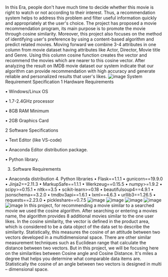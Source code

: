 In this Era, people don't have much time to decide whether this movie is right to watch or not according to their interest. Thus, a recommendation system helps to address this problem and filter useful information quickly and appropriately at the user's choice. The project has proposed a movie recommendation program, its main purpose is to promote the movie through cosine similarity. Moreover, this project also focuses on the method of identifying user's preference by using a content-based algorithm and predict related movies. Moving forward we combine 3-4 attributes in one column from movie dataset having attributes like Actor, Director, Movie title and Genre. Using this column cosine function creates the vector and recommend the movies which are nearer to this cosine vector. After analyzing the result on IMDB movie dataset our system indicate that our algorithm can provide recommendation with high accuracy and generate reliable and personalized results that user's likes.
![image](https://user-images.githubusercontent.com/94472837/170880893-0c3cbf21-6220-4724-b04d-f602f5ef4d92.png)
System Requirement Specification
1 Hardware Requirements

•	Windows/Linux OS

•	1.7-2.4GHz processor

•	8GB RAM Minimum

•	2GB Graphics Card

2 Software Specifications

•	Text Editor (like VS-code)

•	Anaconda Editor distribution package.

•	Python library.

3. Software Requirements

•	Anaconda distribution
4. Python libraries
•	Flask==1.1.1
•	gunicorn==19.9.0
•	Jinja2==2.11.3
•	MarkupSafe==1.1.1
•	Werkzeug==0.15.5
•	numpy>=1.9.2
•	scipy>=0.15.1
•	nltk==3.5
•	scikit-learn>=0.18
•	beautifulsoup4==4.9.1
•	jsonschema==3.2.0
•	tmdbv3api==1.6.1
•	lxml==4.6.3
•	urllib3==1.26.5
•	requests==2.23.0
•	pickleshare==0.7.5
![image](https://user-images.githubusercontent.com/94472837/170880949-b3be673e-0e58-41ae-83a6-31d9cbb8bd65.png)
![image](https://user-images.githubusercontent.com/94472837/170880974-df9a353f-55d7-473e-a455-5294737b962c.png)
![image](https://user-images.githubusercontent.com/94472837/170880998-49fd3e6b-4dc5-4cb0-9ec7-3eb9cbb9c78f.png)
![image](https://user-images.githubusercontent.com/94472837/170881004-f0eaf745-c059-4845-a8d4-3fa29346ae52.png)
![image](https://user-images.githubusercontent.com/94472837/170881017-4d89d67c-4483-47e6-9ea6-6857680c3b76.png)
In this project, for recommending a movie similar to a searched movie we used the cosine algorithm. After searching or entering a movies name, the algorithm provides 8 additional movies similar to the one user likes. In the cosine similarity, the vector is defined in the product area, which is considered to be a data object of the data set to describe the similarity. Statistically, this measures the cosine of an attitude between two vectors developed in a multidimensional space. There are other similar measurement techniques such as Euclidean range that calculate the distance between two vectors. But in this project, we will be focusing here on the similarities between Cosine angle and Cosine Distance. It's miles a degree that helps you determine what comparable data items are. Statistically the cosine of an angle between two vectors is designed in multi – dimensional space.

